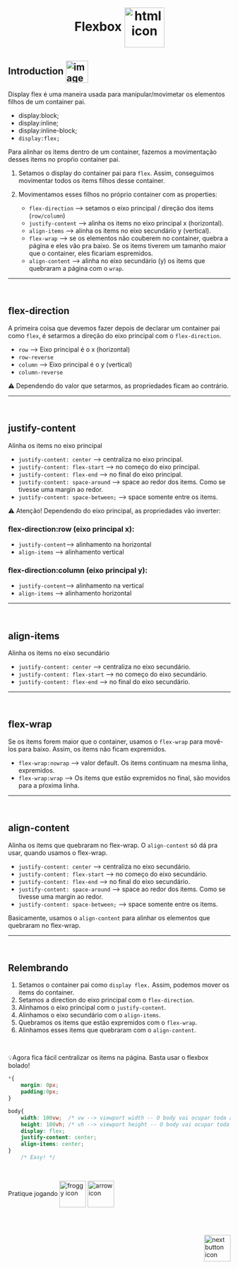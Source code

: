 <h1 align="center">
    Flexbox
    <img src="https://cdn-icons-png.flaticon.com/512/210/210561.png" alt="html icon" width="90px" align="center" >
</h1>

## Introduction <img src="https://cdn-icons-png.flaticon.com/512/1436/1436664.png" alt="imagem" width="50px" align="center">

Display flex é uma maneira usada para manipular/movimetar os elementos filhos de um container pai.

- display:block;
- display:inline;
- display:inline-block;
- `display:flex;`

Para alinhar os items dentro de um container, fazemos a movimentação desses items no propŕio container pai.

1. Setamos o display do container pai para `flex`. Assim, conseguimos movimentar todos os items filhos desse container.
2. Movimentamos esses filhos no próprio container com as properties:

   - `flex-direction` --> setamos o eixo principal / direção dos items (`row/column`)
   - `justify-content` --> alinha os items no eixo principal x (horizontal).
   - `align-items` --> alinha os items no eixo secundário y (vertical).
   - `flex-wrap` --> se os elementos não couberem no container, quebra a página e eles vão pra baixo. Se os items tiverem um tamanho maior que o container, eles ficariam espremidos.
   - `align-content` --> alinha no eixo secundário (y) os items que quebraram a página com o `wrap`.

<hr>
<br> 

## flex-direction
A primeira coisa que devemos fazer depois de declarar um container pai como `flex`, é setarmos a direção do eixo principal com o `flex-direction`.

- `row` --> Eixo principal é o x (horizontal)
- `row-reverse`
- `column` --> Eixo principal é o y (vertical)
- `column-reverse`


:warning: Dependendo do valor que setarmos, as propriedades ficam ao contrário.

<hr>
<br>

## justify-content
Alinha os items no eixo principal

- `justify-content: center` --> centraliza no eixo principal.
- `justify-content: flex-start` --> no começo do eixo principal.
- `justify-content: flex-end` --> no final do eixo principal.
- `justify-content: space-around` --> space ao redor dos items. Como se tivesse uma margin ao redor.
- `justify-content: space-between;` --> space somente entre os items.


:warning: Atenção! Dependendo do eixo principal, as propriedades vão inverter:

### flex-direction:row (eixo principal x):
- `justify-content`--> alinhamento na horizontal
- `align-items` --> alinhamento vertical

### flex-direction:column (eixo principal y):
- `justify-content`--> alinhamento na vertical
- `align-items` --> alinhamento horizontal


<hr>
<br>

## align-items
Alinha os items no eixo secundário

- `justify-content: center` --> centraliza no eixo secundário.
- `justify-content: flex-start` --> no começo do eixo secundário.
- `justify-content: flex-end` --> no final do eixo secundário.

<hr>
<br>

## flex-wrap
Se os items forem maior que o container, usamos o `flex-wrap` para movê-los para baixo. Assim, os items não ficam expremidos.

- `flex-wrap:nowrap` --> valor default. Os items continuam na mesma linha, expremidos.
- `flex-wrap:wrap` --> Os items que estão expremidos no final, são movidos para a pŕoxima linha.

<hr>
<br>

## align-content
Alinha os items que quebraram  no flex-wrap. O `align-content` só dá pra usar, quando usamos o flex-wrap.

- `justify-content: center` --> centraliza no eixo secundário.
- `justify-content: flex-start` --> no começo do eixo secundário.
- `justify-content: flex-end` --> no final do eixo secundário.
- `justify-content: space-around` --> space ao redor dos items. Como se tivesse uma margin ao redor.
- `justify-content: space-between;` --> space somente entre os items.

Basicamente, usamos o `align-content` para alinhar os elementos que quebraram no flex-wrap.

<hr>
<br>

## Relembrando

1. Setamos o container pai como `display flex.` Assim, podemos mover os items do container.
2. Setamos a direction do eixo principal com o `flex-direction`.
3. Alinhamos o eixo principal com o `justify-content`.
4. Alinhamos o eixo secundário com o `align-items`.
5. Quebramos os items que estão expremidos com o `flex-wrap`.
6. Alinhamos esses items que quebraram  com o `align-content`.

<br>

:bulb:Agora fica fácil centralizar os items na página. Basta usar o flexbox bolado!

```css
*{
    margin: 0px;
    padding:0px;
}

body{
    width: 100vw;  /* vw --> viewport width -- O body vai ocupar toda a width da tela */
    height: 100vh; /* vh --> viewport height -- O body vai ocupar toda o height da tela */
    display: flex;
    justify-content: center;
    align-items: center;
}
    /* Easy! */
```

<br>

Pratique jogando <a href="https://flexboxfroggy.com/"><img src="https://cdn.iconscout.com/icon/free/png-512/frog-face-animal-aquatic-33968.png?f=avif&w=256" alt="froggy icon" width="60px" align="center"></a> <img src="https://files.softicons.com/download/web-icons/stock-web-icons-by-snap2objects/png/128/arrow2.png" alt="arrow icon" width="60px" align="center"> 


<br>
<br>

<!-- Next page button-->
[<img src="https://cdn-icons-png.flaticon.com/512/5553/5553581.png" alt="next button icon" width="60px" align="right">](../5.css_variables/css_variables.md)
